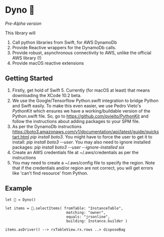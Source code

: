 # Dyno 🦕

_Pre-Alpha version_

This library will
1. Call python libraries from Swift, for AWS DynamoDb
2. Provide Reactive wrappers for the DynamoDb calls.
3. Provide robust, asynchronous connectivity to AWS, unlike the official AWS library (!)
4. Provide macOS reactive extensions 


## Getting Started
1. Firstly, get hold of Swift 5.  Currently (for macOS at least) that means downloading the XCode 10.2 beta.
2.  We use the Google/Tensorflow Python.swift integration to bridge Python and Swift easily. To make this even easier, we use Pedro Vieto's _PythonKit_ which ensures we have a working/buildable version of the Python.swift file. So, go to https://github.com/pvieito/PythonKit and follow the instructions about adding packages to your SPM file.
2. As per the DynamoDb instructions https://boto3.amazonaws.com/v1/documentation/api/latest/guide/quickstart.html  _pip install boto3_.  You might have to force the  user to get it to install:  _pip install boto3 --user_.  You may also need to ignore installed packages: _pip install boto3 --user --ignore-installed six_
3. Create an AWS credentials file at ~/.aws/credentials as per the instructions
4. You may need to create a ~/.aws/config file to specify the region.  Note that if the credentials and/or region are not correct, you will get errors like 'can't find resource' from Python.


## Example
~~~~
let 🦕 = Dyno()

let items = 🦕.selectItems( fromTable: "InstanceTable",
                            matching: "owner",
                            equals: "jrsonline",
                            building: Instance.builder )

items.asDriver() --> rxTableView.rx.rows ..> disposeBag
~~~~
